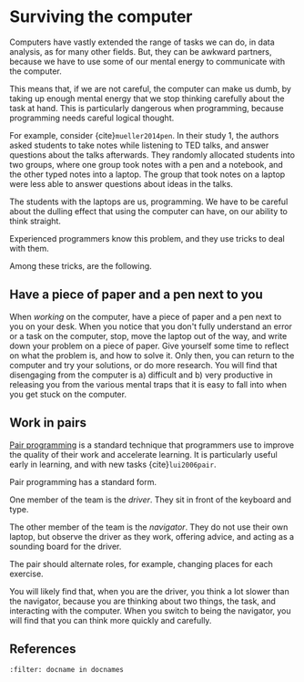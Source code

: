 # Surviving the computer

Computers have vastly extended the range of tasks we can do, in data analysis,
as for many other fields.  But, they can be awkward partners, because we have
to use some of our mental energy to communicate with the computer.

This means that, if we are not careful, the computer can make us dumb, by
taking up enough mental energy that we stop thinking carefully about the task
at hand.  This is particularly dangerous when programming, because programming
needs careful logical thought.

For example, consider {cite}`mueller2014pen`.  In their study 1, the
authors asked students to take notes while listening to TED talks, and answer
questions about the talks afterwards.  They randomly allocated students into
two groups, where one group took notes with a pen and a notebook, and the
other typed notes into a laptop.  The group that took notes on a laptop were
less able to answer questions about ideas in the talks.

The students with the laptops are us, programming.  We have to be careful about the dulling effect that using the computer can have, on our ability to think straight.

Experienced programmers know this problem, and they use tricks to deal with them.

Among these tricks, are the following.

## Have a piece of paper and a pen next to you

When *working* on the computer, have a piece of paper and a pen next to you on your desk.  When you notice that you don't fully understand an error or a task on the computer, stop, move the laptop out of the way, and write down your problem on a piece of paper.  Give yourself some time to reflect on what the problem is, and how to solve it.  Only then, you can return to the computer and try your solutions, or do more research.   You will find that disengaging from the computer is a) difficult and b) very productive in releasing you from the various mental traps that it is easy to fall into when you get stuck on the computer.

## Work in pairs

[Pair programming](https://en.wikipedia.org/wiki/Pair_programming) is
a standard technique that programmers use to improve the quality of their work
and accelerate learning.  It is particularly useful early in learning, and with new tasks {cite}`lui2006pair`.

Pair programming has a standard form.

One member of the team is the *driver*.  They sit in front of the keyboard and
type.

The other member of the team is the *navigator*.  They do not use their own laptop, but observe the driver as they work, offering advice, and acting as a sounding board for the driver.

The pair should alternate roles, for example, changing places for each exercise.

You will likely find that, when you are the driver, you think a lot slower
than the navigator, because you are thinking about two things, the task, and
interacting with the computer.  When you switch to being the navigator, you
will find that you can think more quickly and carefully.

## References

```{bibliography} ../_references.bib
:filter: docname in docnames
```
